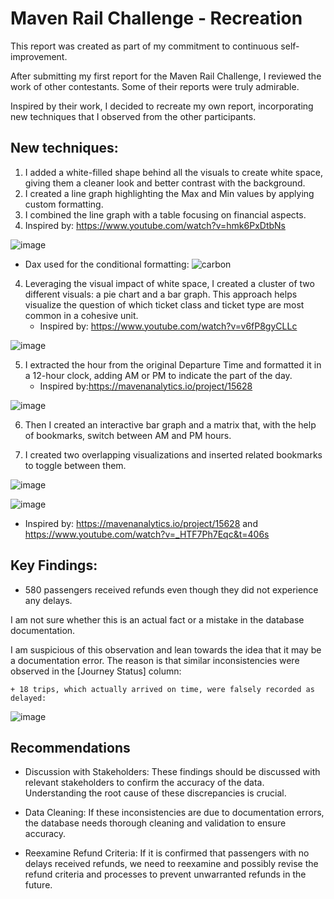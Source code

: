 # Maven Rail Challenge - Recreation 

This report was created as part of my commitment to continuous self-improvement.

After submitting my first report for the Maven Rail Challenge, I reviewed the work of other contestants. Some of their reports were truly admirable.

Inspired by their work, I decided to recreate my own report, incorporating new techniques that I observed from the other participants.

## New techniques:
1. I added a white-filled shape behind all the visuals to create white space, giving them a cleaner look and better contrast with the background.
2. I created a line graph highlighting the Max and Min values by applying custom formatting.
3. I combined the line graph with a table focusing on financial aspects.
4. Inspired by: https://www.youtube.com/watch?v=hmk6PxDtbNs
  
![image](https://github.com/user-attachments/assets/c71e98ed-4f27-4aaf-b977-c76902c784b3)

+ Dax used for the conditional formatting:
![carbon](https://github.com/user-attachments/assets/bea8344b-e003-4d32-90c5-bc4be51b5252)

4. Leveraging the visual impact of white space, I created a cluster of two different visuals: a pie chart and a bar graph. This approach helps visualize the question of which ticket class and ticket type are most common in a cohesive unit.
   + Inspired by: https://www.youtube.com/watch?v=v6fP8gyCLLc

![image](https://github.com/user-attachments/assets/8f2258d2-d103-4c1e-a42d-4bbb08a001e3)

5. I extracted the hour from the original Departure Time and formatted it in a 12-hour clock, adding AM or PM to indicate the part of the day.
   + Inspired by:https://mavenanalytics.io/project/15628 
  
![image](https://github.com/user-attachments/assets/2ad3b2fa-3c27-4efb-b436-7482f9103bd7)

6. Then I created an interactive bar graph and a matrix that, with the help of bookmarks, switch between AM and PM hours.

7. I created two overlapping visualizations and inserted related bookmarks to toggle between them.
   
![image](https://github.com/user-attachments/assets/f263c31b-5f9e-4fb5-b0e5-136110f88380)

![image](https://github.com/user-attachments/assets/2e0703e3-fec9-44c2-85f8-41da4a887ab3)

 + Inspired by: https://mavenanalytics.io/project/15628 and https://www.youtube.com/watch?v=_HTF7Ph7Eqc&t=406s

## Key Findings:
+ 580 passengers received refunds even though they did not experience any delays.
  
I am not sure whether this is an actual fact or a mistake in the database documentation.

I am suspicious of this observation and lean towards the idea that it may be a documentation error. The reason is that similar inconsistencies were observed in the [Journey Status] column:

    + 18 trips, which actually arrived on time, were falsely recorded as delayed: 
    
![image](https://github.com/user-attachments/assets/d247ef05-6bdb-48ee-903e-05e83cd4ff67)

## Recommendations 

+ Discussion with Stakeholders: These findings should be discussed with relevant stakeholders to confirm the accuracy of the data. Understanding the root cause of these discrepancies is crucial.
  
+ Data Cleaning: If these inconsistencies are due to documentation errors, the database needs thorough cleaning and validation to ensure accuracy.
  
+ Reexamine Refund Criteria: If it is confirmed that passengers with no delays received refunds, we need to reexamine and possibly revise the refund criteria and processes to prevent unwarranted refunds in the future.







  
